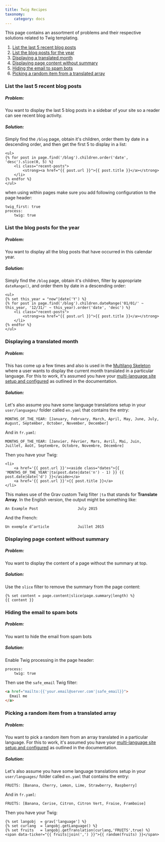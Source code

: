 ```yaml
---
title: Twig Recipes
taxonomy:
    category: docs
---
```


This page contains an assortment of problems and their respective solutions related to Twig templating.

1. [List the last 5 recent blog posts](#list-the-last-5-recent-blog-posts)
1. [List the blog posts for the year](#list-the-blog-posts-for-the-year)
1. [Displaying a translated month](#displaying-a-translated-month)
1. [Displaying page content without summary](#displaying-page-content-without-summary)
1. [Hiding the email to spam bots](#hiding-the-email-to-spam-bots)
1. [Picking a random item from a translated array](#picking-a-random-item-from-a-translated-array)

### List the last 5 recent blog posts

##### Problem:

You want to display the last 5 blog posts in a sidebar of your site so a reader can see recent blog activity.

##### Solution:

Simply find the `/blog` page, obtain it's children, order them by date in a descending order, and then get the first 5 to display in a list:

```
<ul>
{% for post in page.find('/blog').children.order('date', 'desc').slice(0, 5) %}
    <li class="recent-posts">
        <strong><a href="{{ post.url }}">{{ post.title }}</a></strong>
    </li>
{% endfor %}
</ul>
```

when using within pages make sure you add following configuration to the page header:

```
twig_first: true
process:
    twig: true
```


### List the blog posts for the year

##### Problem:

You want to display all the blog posts that have occurred in this calendar year.

##### Solution:

Simply find the `/blog` page, obtain it's children, filter by appropriate `dateRange()`, and order them by date in a descending order:

```
<ul>
{% set this_year = "now"|date('Y') %}
{% for post in page.find('/blog').children.dateRange('01/01/' ~ this_year, '12/31/' ~ this_year).order('date', 'desc') %}
    <li class="recent-posts">
        <strong><a href="{{ post.url }}">{{ post.title }}</a></strong>
    </li>
{% endfor %}
</ul>
```

### Displaying a translated month

##### Problem:

This has come up a few times and also is used in the [Multilang Skeleton](https://github.com/getgrav/grav-skeleton-multilang-site) where a user wants to display the current month translated in a particular language.  For this to work, it's assumed you have your [multi-language site setup and configured](../../content/multi-language) as outlined in the documentation.

##### Solution:

Let's also assume you have some language translations setup in your `user/languages/` folder called `en.yaml` that contains the entry:
```
MONTHS_OF_THE_YEAR: [January, February, March, April, May, June, July, August, September, October, November, December]
```

And in `fr.yaml`:
```
MONTHS_OF_THE_YEAR: [Janvier, Février, Mars, Avril, Mai, Juin, Juillet, Août, Septembre, Octobre, Novembre, Décembre]
```

Then you have your Twig:

```
<li>
    <a href='{{ post.url }}'><aside class="dates">{{ 'MONTHS_OF_THE_YEAR'|ta(post.date|date('n') - 1) }} {{ post.date|date('d') }}</aside></a>
    <a href='{{ post.url }}'>{{ post.title }}</a>
</li>
```

This makes use of the Grav custom Twig filter `|ta` that stands for **Translate Array**.  In the English version, the output might be something like:

```
An Example Post                  July 2015
```

And the French:

```
Un exemple d’article             Juillet 2015
```

### Displaying page content without summary

##### Problem:

You want to display the content of a page without the summary at top.

##### Solution:

Use the  `slice` filter to remove the summary from the page content:

```
{% set content = page.content|slice(page.summary|length) %}
{{ content }}
```


### Hiding the email to spam bots

##### Problem:

You want to hide the email from spam bots

##### Solution:

Enable Twig processing in the page header:

```
process:
    twig: true
```

Then use the `safe_email` Twig filter:

```html
<a href="mailto:{{'your.email@server.com'|safe_email}}">
  Email me
</a>
```

### Picking a random item from a translated array

##### Problem:

You want to pick a random item from an array translated in a particular language.  For this to work, it's assumed you have your [multi-language site setup and configured](../../content/multi-language) as outlined in the documentation.

##### Solution:

Let's also assume you have some language translations setup in your `user/languages/` folder called `en.yaml` that contains the entry:

```
FRUITS: [Banana, Cherry, Lemon, Lime, Strawberry, Raspberry]
```

And in `fr.yaml`:

```
FRUITS: [Banana, Cerise, Citron, Citron Vert, Fraise, Framboise]
```

Then you have your Twig:

```
{% set langobj  = grav['language'] %}
{% set curlang  = langobj.getLanguage() %}
{% set fruits   = langobj.getTranslation(curlang,'FRUITS',true) %}
<span data-ticker="{{ fruits|join(',') }}">{{ random(fruits) }}</span>
```
